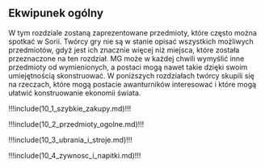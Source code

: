 ## Ekwipunek ogólny

W tym rozdziale zostaną zaprezentowane przedmioty, które często można spotkać w Sorii. Twórcy gry nie są w stanie opisać wszystkich możliwych przedmiotów, gdyż jest ich znacznie więcej niż miejsca, które została przeznaczone na ten rozdział. MG może w każdej chwili wymyślić inne przedmioty od wymienionych, a postaci mogą nawet takie dzięki swoim umiejętnością skonstruować. W poniższych rozdziałach twórcy skupili się na rzeczach, które mogą postacie awanturników interesować i które mogą ułatwić konstruowanie ekonomii świata.  

!!!include(10_1_szybkie_zakupy.md)!!!

!!!include(10_2_przedmioty_ogolne.md)!!!

!!!include(10_3_ubrania_i_stroje.md)!!!

!!!include(10_4_zywnosc_i_napitki.md)!!!